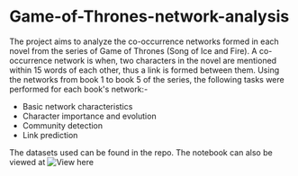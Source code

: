 # Game-of-Thrones-network-analysis

The project aims to analyze the co-occurrence networks formed in each novel from the series of Game of Thrones (Song of Ice and Fire). A co-occurrence network is when, two characters in the novel are mentioned within 15 words of each other, thus a link is formed between them. Using the networks from book 1 to book 5 of the series, the following tasks were performed for each book's network:-

* Basic network characteristics
* Character importance and evolution
* Community detection
* Link prediction

The datasets used can be found in the repo. The notebook can also be viewed at ![View here](https://github.com/rajtulluri/Game-of-Thrones-network-analysis/blob/master/Game%20of%20Thrones%20character%20network%20analysis.ipynb)

